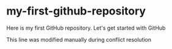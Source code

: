 # my-first-github-repository
Here is my first GitHub repository. Let's get started with GitHub

This line was modified manually during conflict resolution
